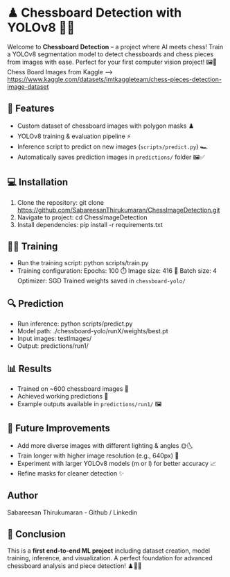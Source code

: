 # ♟ Chessboard Detection with YOLOv8 🤖✨

Welcome to **Chessboard Detection** – a project where AI meets chess! Train a YOLOv8 segmentation model to detect chessboards and chess pieces from images with ease. Perfect for your first computer vision project! 🖼️🧠
Chess Board Images from Kaggle --> https://www.kaggle.com/datasets/imtkaggleteam/chess-pieces-detection-image-dataset

## 🚀 Features
- Custom dataset of chessboard images with polygon masks ♟️
- YOLOv8 training & evaluation pipeline ⚡
- Inference script to predict on new images (`scripts/predict.py`) 🏎️
- Automatically saves prediction images in `predictions/` folder 🖼️✅

## 💻 Installation
1. Clone the repository:
    git clone https://github.com/SabareesanThirukumaran/ChessImageDetection.git
2. Navigate to project:
   cd ChessImageDetection
3. Install dependencies:
   pip install -r requirements.txt

## 🏋️‍♂️ Training
- Run the training script:
   python scripts/train.py
- Training configuration:
  Epochs: 100 ⏱️
  Image size: 416 📐
  Batch size: 4
  Optimizer: SGD
  Trained weights saved in `chessboard-yolo/`

## 🔍 Prediction
- Run inference:
   python scripts/predict.py
- Model path: ./chessboard-yolo/runX/weights/best.pt
- Input images: testImages/
- Output: predictions/run1/

## 📊 Results
- Trained on ~600 chessboard images 📸
- Achieved working predictions 🎯
- Example outputs available in `predictions/run1/` 🖼️

## 🌟 Future Improvements
- Add more diverse images with different lighting & angles 🌞🌜
- Train longer with higher image resolution (e.g., 640px) 📏
- Experiment with larger YOLOv8 models (m or l) for better accuracy 📈
- Refine masks for cleaner detection ✨

## Author
Sabareesan Thirukumaran - Github / Linkedin

## 🏁 Conclusion
This is a **first end-to-end ML project** including dataset creation, model training, inference, and visualization. A perfect foundation for advanced chessboard analysis and piece detection! ♟️🤖💡
